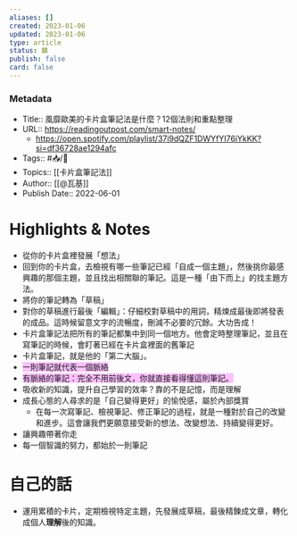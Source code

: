 ```yaml
---
aliases: []
created: 2023-01-06
updated: 2023-01-06
type: article
status: 🟩
publish: false
card: false
---
```

### Metadata
- Title:: 風靡歐美的卡片盒筆記法是什麼？12個法則和重點整理
- URL:: https://readingoutpost.com/smart-notes/
	- https://open.spotify.com/playlist/37i9dQZF1DWYfYI76iYkKK?si=df36728ae1294afc
- Tags:: #📥️/📰️ 
- Topics:: [[卡片盒筆記法]]
- Author:: [[@瓦基]]
- Publish Date::  2022-06-01

# Highlights & Notes
- 從你的卡片盒裡發展「想法」
- 回到你的卡片盒，去檢視有哪一些筆記已經「自成一個主題」，然後挑你最感興趣的那個主題，並且找出相關聯的筆記。這是一種「由下而上」的找主題方法。
- 將你的筆記轉為「草稿」
- 對你的草稿進行最後「編輯」：仔細校對草稿中的用詞，精煉成最後即將發表的成品。這時候留意文字的流暢度，刪減不必要的冗餘。大功告成！
- 卡片盒筆記法把所有的筆記都集中到同一個地方。他會定時整理筆記，並且在寫筆記的時候，會盯著已經在卡片盒裡面的舊筆記
- 卡片盒筆記，就是他的「第二大腦」。
- <span style="background:#fdbfff">一則筆記就代表一個脈絡</span>
- <span style="background:#fdbfff">有脈絡的筆記：完全不用前後文，你就直接看得懂這則筆記。</span>
- 吸收新的知識，提升自己學習的效率？靠的不是記憶，而是理解
- 成長心態的人尋求的是「自己變得更好」的愉悅感，屬於內部獎賞
	- 在每一次寫筆記、檢視筆記、修正筆記的過程，就是一種對於自己的改變和進步。這會讓我們更願意接受新的想法、改變想法、持續變得更好。
- 讓興趣帶著你走
- 每一個智識的努力，都始於一則筆記
# 自己的話
- 運用累積的卡片，定期檢視特定主題，先發展成草稿，最後精鍊成文章，轉化成個人**理解**後的知識。